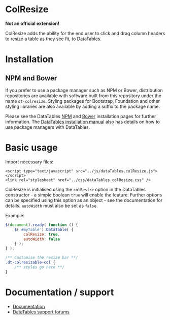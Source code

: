 # ColResize

**Not an official extension!**

ColResize adds the ability for the end user to click and drag column headers to resize a table as they see fit, to DataTables.

# Installation

## NPM and Bower

If you prefer to use a package manager such as NPM or Bower, distribution repositories are available with software built from this repository under the name `dt-colresize`. Styling packages for Bootstrap, Foundation and other styling libraries are also available by adding a suffix to the package name.

Please see the DataTables [NPM](//datatables.net/download/npm) and [Bower](//datatables.net/download/bower) installation pages for further information. The [DataTables installation manual](//datatables.net/manual/installation) also has details on how to use package managers with DataTables.


# Basic usage

Import necessary files:
```
<script type="text/javascript" src="../js/dataTables.colResize.js"></script>
<link rel="stylesheet" href="../css/dataTables.colResize.css" />
```

ColResize is initialised using the `colResize` option in the DataTables constructor - a simple boolean `true` will enable the feature. Further options can be specified using this option as an object - see the documentation for details.
`autoWidth` must also be set as `false`.

Example:

```js
$(document).ready( function () {
    $('#myTable').DataTable( {
    	colResize: true,
        autoWidth: false
    } );
} );
```

```css
/** Customise the resize bar **/
.dt-colresizable-col {
    /** styles go here **/
}
```


# Documentation / support

* [Documentation](https://datatables.net/extensions/colreorder/)
* [DataTables support forums](http://datatables.net/forums)